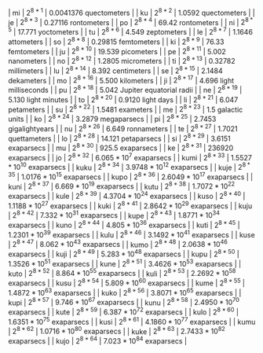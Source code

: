 | mi | $2^{8*1}$ | $0.0041376\text{ quectometers}$ |
| ku | $2^{8*2}$ | $1.0592\text{ quectometers}$ |
| je | $2^{8*3}$ | $0.27116\text{ rontometers}$ |
| po | $2^{8*4}$ | $69.42\text{ rontometers}$ |
| ni | $2^{8*5}$ | $17.771\text{ yoctometers}$ |
| tu | $2^{8*6}$ | $4.549\text{ zeptometers}$ |
| le | $2^{8*7}$ | $1.1646\text{ attometers}$ |
| so | $2^{8*8}$ | $0.29815\text{ femtometers}$ |
| ki | $2^{8*9}$ | $76.33\text{ femtometers}$ |
| ju | $2^{8*10}$ | $19.539\text{ picometers}$ |
| pe | $2^{8*11}$ | $5.002\text{ nanometers}$ |
| no | $2^{8*12}$ | $1.2805\text{ micrometers}$ |
| ti | $2^{8*13}$ | $0.32782\text{ millimeters}$ |
| lu | $2^{8*14}$ | $8.392\text{ centimeters}$ |
| se | $2^{8*15}$ | $2.1484\text{ dekameters}$ |
| mo | $2^{8*16}$ | $5.500\text{ kilometers}$ |
| ji | $2^{8*17}$ | $4.696\text{ light milliseconds}$ |
| pu | $2^{8*18}$ | $5.042\text{ Jupiter equatorial radii}$ |
| ne | $2^{8*19}$ | $5.130\text{ light minutes}$ |
| to | $2^{8*20}$ | $0.9120\text{ light days}$ |
| li | $2^{8*21}$ | $6.047\text{ petameters}$ |
| su | $2^{8*22}$ | $1.5481\text{ exameters}$ |
| me | $2^{8*23}$ | $1.5\text{ galactic units}$ |
| ko | $2^{8*24}$ | $3.2879\text{ megaparsecs}$ |
| pi | $2^{8*25}$ | $2.7453\text{ gigalightyears}$ |
| nu | $2^{8*26}$ | $6.649\text{ ronnameters}$ |
| te | $2^{8*27}$ | $1.7021\text{ quettameters}$ |
| lo | $2^{8*28}$ | $14.121\text{ petaparsecs}$ |
| si | $2^{8*29}$ | $3.6151\text{ exaparsecs}$ |
| mu | $2^{8*30}$ | $925.5\text{ exaparsecs}$ |
| ke | $2^{8*31}$ | $236920\text{ exaparsecs}$ |
| jo | $2^{8*32}$ | $6.065*10^{7}\text{ exaparsecs}$ |
| kumi | $2^{8*33}$ | $1.5527*10^{10}\text{ exaparsecs}$ |
| kuku | $2^{8*34}$ | $3.9748*10^{12}\text{ exaparsecs}$ |
| kuje | $2^{8*35}$ | $1.0176*10^{15}\text{ exaparsecs}$ |
| kupo | $2^{8*36}$ | $2.6049*10^{17}\text{ exaparsecs}$ |
| kuni | $2^{8*37}$ | $6.669*10^{19}\text{ exaparsecs}$ |
| kutu | $2^{8*38}$ | $1.7072*10^{22}\text{ exaparsecs}$ |
| kule | $2^{8*39}$ | $4.3704*10^{24}\text{ exaparsecs}$ |
| kuso | $2^{8*40}$ | $1.1188*10^{27}\text{ exaparsecs}$ |
| kuki | $2^{8*41}$ | $2.8642*10^{29}\text{ exaparsecs}$ |
| kuju | $2^{8*42}$ | $7.332*10^{31}\text{ exaparsecs}$ |
| kupe | $2^{8*43}$ | $1.8771*10^{34}\text{ exaparsecs}$ |
| kuno | $2^{8*44}$ | $4.805*10^{36}\text{ exaparsecs}$ |
| kuti | $2^{8*45}$ | $1.2301*10^{39}\text{ exaparsecs}$ |
| kulu | $2^{8*46}$ | $3.1492*10^{41}\text{ exaparsecs}$ |
| kuse | $2^{8*47}$ | $8.062*10^{43}\text{ exaparsecs}$ |
| kumo | $2^{8*48}$ | $2.0638*10^{46}\text{ exaparsecs}$ |
| kuji | $2^{8*49}$ | $5.283*10^{48}\text{ exaparsecs}$ |
| kupu | $2^{8*50}$ | $1.3526*10^{51}\text{ exaparsecs}$ |
| kune | $2^{8*51}$ | $3.4626*10^{53}\text{ exaparsecs}$ |
| kuto | $2^{8*52}$ | $8.864*10^{55}\text{ exaparsecs}$ |
| kuli | $2^{8*53}$ | $2.2692*10^{58}\text{ exaparsecs}$ |
| kusu | $2^{8*54}$ | $5.809*10^{60}\text{ exaparsecs}$ |
| kume | $2^{8*55}$ | $1.4872*10^{63}\text{ exaparsecs}$ |
| kuko | $2^{8*56}$ | $3.8071*10^{65}\text{ exaparsecs}$ |
| kupi | $2^{8*57}$ | $9.746*10^{67}\text{ exaparsecs}$ |
| kunu | $2^{8*58}$ | $2.4950*10^{70}\text{ exaparsecs}$ |
| kute | $2^{8*59}$ | $6.387*10^{72}\text{ exaparsecs}$ |
| kulo | $2^{8*60}$ | $1.6351*10^{75}\text{ exaparsecs}$ |
| kusi | $2^{8*61}$ | $4.1860*10^{77}\text{ exaparsecs}$ |
| kumu | $2^{8*62}$ | $1.0716*10^{80}\text{ exaparsecs}$ |
| kuke | $2^{8*63}$ | $2.7433*10^{82}\text{ exaparsecs}$ |
| kujo | $2^{8*64}$ | $7.023*10^{84}\text{ exaparsecs}$ |